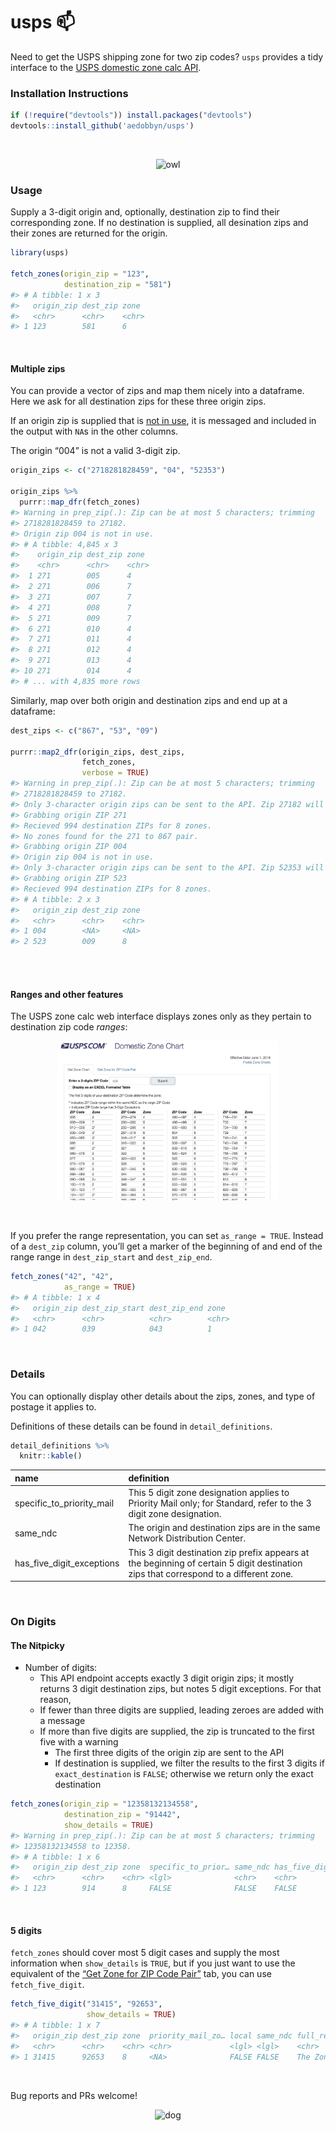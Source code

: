 
# usps 📫

Need to get the USPS shipping zone for two zip codes? `usps` provides a
tidy interface to the [USPS domestic zone calc
API](https://postcalc.usps.com/DomesticZoneChart/).

### Installation Instructions

``` r
if (!require("devtools")) install.packages("devtools")
devtools::install_github('aedobbyn/usps')
```

<br>

<p align="center">

<img src="https://media.giphy.com/media/iVoiJfBtSsi0o/giphy.gif" alt="owl">

</p>

### Usage

Supply a 3-digit origin and, optionally, destination zip to find their
corresponding zone. If no destination is supplied, all desination zips
and their zones are returned for the origin.

``` r
library(usps)

fetch_zones(origin_zip = "123", 
            destination_zip = "581")
#> # A tibble: 1 x 3
#>   origin_zip dest_zip zone 
#>   <chr>      <chr>    <chr>
#> 1 123        581      6
```

<br>

#### Multiple zips

You can provide a vector of zips and map them nicely into a dataframe.
Here we ask for all destination zips for these three origin zips.

If an origin zip is supplied that is [not in
use](https://en.wikipedia.org/wiki/List_of_ZIP_code_prefixes), it is
messaged and included in the output with `NA`s in the other columns.

The origin “004” is not a valid 3-digit zip.

``` r
origin_zips <- c("2718281828459", "04", "52353")

origin_zips %>% 
  purrr::map_dfr(fetch_zones)
#> Warning in prep_zip(.): Zip can be at most 5 characters; trimming
#> 2718281828459 to 27182.
#> Origin zip 004 is not in use.
#> # A tibble: 4,845 x 3
#>    origin_zip dest_zip zone 
#>    <chr>      <chr>    <chr>
#>  1 271        005      4    
#>  2 271        006      7    
#>  3 271        007      7    
#>  4 271        008      7    
#>  5 271        009      7    
#>  6 271        010      4    
#>  7 271        011      4    
#>  8 271        012      4    
#>  9 271        013      4    
#> 10 271        014      4    
#> # ... with 4,835 more rows
```

Similarly, map over both origin and destination zips and end up at a
dataframe:

``` r
dest_zips <- c("867", "53", "09")

purrr::map2_dfr(origin_zips, dest_zips, 
                fetch_zones,
                verbose = TRUE)
#> Warning in prep_zip(.): Zip can be at most 5 characters; trimming
#> 2718281828459 to 27182.
#> Only 3-character origin zips can be sent to the API. Zip 27182 will be requested as 271.
#> Grabbing origin ZIP 271
#> Recieved 994 destination ZIPs for 8 zones.
#> No zones found for the 271 to 867 pair.
#> Grabbing origin ZIP 004
#> Origin zip 004 is not in use.
#> Only 3-character origin zips can be sent to the API. Zip 52353 will be requested as 523.
#> Grabbing origin ZIP 523
#> Recieved 994 destination ZIPs for 8 zones.
#> # A tibble: 2 x 3
#>   origin_zip dest_zip zone 
#>   <chr>      <chr>    <chr>
#> 1 004        <NA>     <NA> 
#> 2 523        009      8
```

<br> <br>

#### Ranges and other features

The USPS zone calc web interface displays zones only as they pertain to
destination zip code *ranges*:

<p align="center">

<img src="./img/post_calc.jpg" alt="post_calc" width="70%">

</p>

<br>

If you prefer the range representation, you can set `as_range = TRUE`.
Instead of a `dest_zip` column, you’ll get a marker of the beginning of
and end of the range range in `dest_zip_start` and `dest_zip_end`.

``` r
fetch_zones("42", "42",
            as_range = TRUE)
#> # A tibble: 1 x 4
#>   origin_zip dest_zip_start dest_zip_end zone 
#>   <chr>      <chr>          <chr>        <chr>
#> 1 042        039            043          1
```

<br>

### Details

You can optionally display other details about the zips, zones, and type
of postage it applies to.

Definitions of these details can be found in `detail_definitions`.

``` r
detail_definitions %>% 
  knitr::kable()
```

| name                         | definition                                                                                                                            |
| :--------------------------- | :------------------------------------------------------------------------------------------------------------------------------------ |
| specific\_to\_priority\_mail | This 5 digit zone designation applies to Priority Mail only; for Standard, refer to the 3 digit zone designation.                     |
| same\_ndc                    | The origin and destination zips are in the same Network Distribution Center.                                                          |
| has\_five\_digit\_exceptions | This 3 digit destination zip prefix appears at the beginning of certain 5 digit destination zips that correspond to a different zone. |

<br>

### On Digits

#### The Nitpicky

  - Number of digits:
      - This API endpoint accepts exactly 3 digit origin zips; it mostly
        returns 3 digit destination zips, but notes 5 digit exceptions.
        For that reason,
      - If fewer than three digits are supplied, leading zeroes are
        added with a message
      - If more than five digits are supplied, the zip is truncated to
        the first five with a warning
          - The first three digits of the origin zip are sent to the API
          - If destination is supplied, we filter the results to the
            first 3 digits if `exact_destination` is `FALSE`; otherwise
            we return only the exact destination

<!-- end list -->

``` r
fetch_zones(origin_zip = "12358132134558", 
            destination_zip = "91442",
            show_details = TRUE)     
#> Warning in prep_zip(.): Zip can be at most 5 characters; trimming
#> 12358132134558 to 12358.
#> # A tibble: 1 x 6
#>   origin_zip dest_zip zone  specific_to_prior… same_ndc has_five_digit_ex…
#>   <chr>      <chr>    <chr> <lgl>              <chr>    <chr>             
#> 1 123        914      8     FALSE              FALSE    FALSE
```

<br>

#### 5 digits

`fetch_zones` should cover most 5 digit cases and supply the most
information when `show_details` is `TRUE`, but if you just want to use
the equivalent of the [“Get Zone for ZIP Code
Pair”](https://postcalc.usps.com/DomesticZoneChart/) tab, you can use
`fetch_five_digit`.

``` r
fetch_five_digit("31415", "92653",
                 show_details = TRUE)
#> # A tibble: 1 x 7
#>   origin_zip dest_zip zone  priority_mail_zo… local same_ndc full_response
#>   <chr>      <chr>    <chr> <chr>             <lgl> <lgl>    <chr>        
#> 1 31415      92653    8     <NA>              FALSE FALSE    The Zone is …
```

<br>

Bug reports and PRs
welcome\!

<p align="center">

<img src="https://media.giphy.com/media/2fTYDdciZFEKZJgY7g/giphy.gif" alt="dog">

</p>
